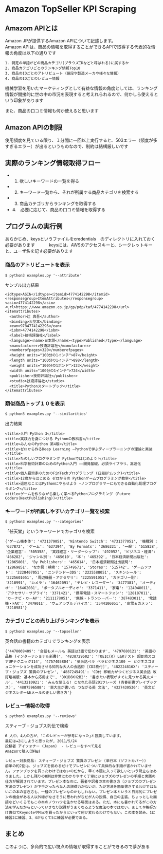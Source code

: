 # Amazon TopSeller KPI Scraping

## Amazom APIとは
Amazon JPが提供するAmazon APIについて記述します。  
Amazon APIは、商品の情報を取得することができるAPIで取得する代表的な情報の角度は以下の通りです
```console
1. 特定の単語がどの商品カテゴリ(ブラウズIDなどと呼ばれる)に属するか
2. 商品カテゴリごとのランキング情報Top10
3. 商品のIDごとのアトリビュート（値段や製造メーカや様々な情報）
4. 商品のIDごとのレビュー情報
```
機械学習を用いたマーケティングとして有益な情報の角度としては、ランキング情報が間接的に世の中の市況を表現すると考えれられるので、何かしら使えるという印象があります  

また、商品の口コミ情報も何か使えると思います   

## Amazon APIの制限
使用頻度を見ている限り、１分間に一回以上実行すると、503エラー（頻度が多すぎるエラー）が出るというものなので、制約は結構厳しいです  

## 実際のランキング情報取得フロー
- 1. 欲しいキーワードの一覧を得る
- 2. キーワード一覧から、それが所属する商品カテゴリを検索する
- 3. 商品カテゴリからランキングを取得する
- 4.　必要に応じて、商品の口コミ情報を取得する

## プログラムの実行例
あらかじめ、keysというファイルをcredentials　のディレクトリに入れておく必要があります　　　
keysには、AWSのアクセスキーと、シークレットキーと、ユーザ名を記す必要があります  

### 商品のアトリビュートを表示
```console
$ python3 examples.py '--attribute'
```
サンプル出力結果
```console
<idtype>ASIN</idtype><itemid>4774142298</itemid>
<responsegroup>ItemAttributes</responsegroup>
<asin>4774142298</asin>
<url>https://www.amazon.co.jp/gp/pdp/taf/4774142298</url>
<itemattributes>
  <author>辻 真吾</author>
  <binding>大型本</binding>
  <ean>9784774142296</ean>
  <isbn>4774142298</isbn>
  <label>技術評論社</label>
  <language><name>日本語</name><type>Published</type></language>
  <manufacturer>技術評論社</manufacturer>
  <numberofpages>320</numberofpages>
  <height units="100分の1インチ">87</height>
  <length units="100分の1インチ">898</length>
  <weight units="100分の1ポンド">123</weight>
  <width units="100分の1インチ">724</width>
  <publisher>技術評論社</publisher>
  <studio>技術評論社</studio>
  <title>Pythonスタートブック</title>
</itemattributes>
```

### 類似商品トップ１０を表示
```console
$ python3 examples.py '--similarities'
```
出力結果
```console
<title>入門 Python 3</title>
<title>実践力を身につける Pythonの教科書</title>
<title>みんなのPython 第4版</title>
<title>ゼロから作るDeep Learning ―Pythonで学ぶディープラーニングの理論と実装</title>
<title>たのしいプログラミング Pythonではじめよう!</title>
<title>科学技術計算のためのPython入門 ――開発基礎、必須ライブラリ、高速化</title>
<title>個人投資家のためのFinTechプログラミング (日経BPムック)</title>
<title>12歳からはじめる ゼロからの Pythonゲームプログラミング教室</title>
<title>退屈なことはPythonにやらせよう ―ノンプログラマーにもできる自動化処理プログラミング</title>
<title>ゲームを作りながら楽しく学べるPythonプログラミング (Future Coders(NextPublishing))</title>
```

### キーワードが所属しやすいカテゴリ一覧を検索
```console
$ python3 examples.py '--categories'
```
「任天堂」というキーワードでカテゴリを検索
```
{'ゲーム機本体': '4731379051', 'Nintendo Switch': '4731377051', '機種別': '637872', 'ゲーム': '637394', 'By Formats': '3686221', '一般': '515838', '企業経営': '505358', '実践経営・リーダーシップ': '492052', 'ビジネス・経済': '466282', 'ジャンル別': '465610', '本': '465392', '日本経済新聞出版社': '12865801', 'By Publishers': '465614', '日本経済新聞社出版局': '12869851', 'なか見！検索': '15749671', 'Stores': '515742', 'ゲームソフト': '2228407051', 'ニンテンドー3DS': '2225588051', 'スキンシール': '2225601051', '周辺機器・アクセサリ': '2225591051', 'カテゴリー別': '3210991', 'カメラ': '16462091', 'テレビ・レコーダー': '3477381', 'オーディオ': '16462081', 'ポータブルオーディオ': '3371411', '家電': '124048011', 'アクセサリ・サプライ': '3371421', '携帯電話・スマートフォン': '128187011', 'カーナビ・カーAV': '2111178051', '無線・トランシーバー': '387483011', '電話機・FAX': '3479011', 'ウェアラブルデバイス': '3544106051', '家電＆カメラ': '3210981'}
```

### カテゴリごとの売り上げランキングを表示
```console
$ python3 examples.py '--topseller'
```
英会話の書籍のカテゴリでランキングを表示
```
{'4478069409': '会話もメールも 英語は3語で伝わります', '4797680121': '英語の品格 (インターナショナル新書)', '4838729502': 'TOEIC(R) L&Rテスト 超即効スコアUPテクニック114', '4757405804': '英会話ペラ ペラビジネス100 － ビジネスコミュニケーションを成功させる知的な大人の会話術 [CD2枚付]', '482224816X': 'スティーブ・ジョブズ 驚異のプレゼン', '4887245491': 'CD付 即戦力がつくビジネス英会話 改訂増補版: 基本から応用まで', 'B01B6KH2B2': '書きたい表現がすぐに見つかる英文メール', '4413210921': 'みんな使える! こなれた英語201フレーズ (青春新書プレイブックス)', '4887596588': '東大生が書いた つながる英 文法', '4327430536': '英文ビジネスレター&Eメールの正しい書き方'} 
```

### レビュー情報の取得
```console
$ python3 examples.py '--reviews'
```
スティーブ・ジョブス列伝で検索
```
6 人中、4人の方が、｢このレビューが参考になった｣と投票しています。
最初は★2にしようと思ったが, 2011/5/24
投稿者 アイフォナー (Japan)  - レビューをすべて見る
Amazonで購入(詳細)

レビュー対象商品: スティーブ・ジョブズ 驚異のプレゼン (単行本（ソフトカバー）)
前半の約2割は、ジョブズを褒めるだけでプレゼンについて具体的な手順が書かれていません。ファンブックを買ったわけではないのだから、早く本題に入って欲しいという苛立ちはありました。しかし残りの8割は非常にわかりやすく丁寧にジョブズのプレゼンの手順と実践の仕方が解説されています。プレゼン本なのに、著者や訳者の本の書き方（ジョブズのプレゼン方法のプレゼン）が下手だったらなんの説得力がないが、ただ方法を箇条書きするわけではないこの本の書き方も、一種のプレゼンなのかもしれない。プレゼン本というと日常的にプレゼンの機会がある人以外縁がなさそうに思われがちだが人の説得、自己の主張、ちょっとした面接などいくらでもこの本のノウハウを生かせる場面はある。ただ、本にも書かれてるがこの方法を学んだからといっていきなり説得がうまくなるような魔法の本ではない。ましてや格好だけ真似てKeynoteやMacを買ったからといって何か変わるわけでもない。この本を読み、1に練習2に練習、3、4がなくて5に練習が必要である。
```

## まとめ
このように、多角的で広い視点の情報が取得することができるので夢がある
